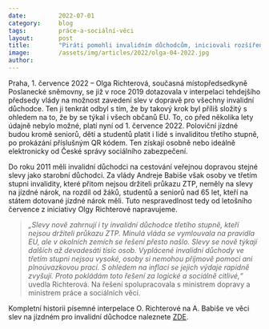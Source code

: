 ```yaml
---
date:         2022-07-01
category:     blog
tags:         práce-a-sociální-věci 
layout:       post
title:        "Piráti pomohli invalidním důchodcům, iniciovali rozšíření slev ve veřejné dopravě"
image:        /assets/img/articles/2022/olga-04-2022.jpg
author:       
---
```


Praha, 1. července 2022 – Olga Richterová, současná místopředsedkyně Poslanecké sněmovny, se již v roce 2019 dotazovala v interpelaci tehdejšího předsedy vlády na možnost zavedení slev v dopravě pro všechny invalidní důchodce. Ten ji tenkrát odbyl s tím, že by takový krok byl příliš složitý s ohledem na to, že by se týkal i všech občanů EU. To, co před několika lety údajně nebylo možné, platí nyní od 1. července 2022. Poloviční jízdné budou kromě seniorů, dětí a studentů platit i lidé s invaliditou třetího stupně, po prokázání příslušným QR kódem. Ten získají osobně nebo ideálně elektronicky od České správy sociálního zabezpečení.

Do roku 2011 měli invalidní důchodci na cestování veřejnou dopravou stejné slevy jako starobní důchodci. Za vlády Andreje Babiše však osoby ve třetím stupni invalidity, které přitom nejsou držiteli průkazu ZTP, neměly na slevy na jízdné nárok, na rozdíl od žáků, studentů a seniorů nad 65 let, kteří na státem dotované jízdné nárok měli. Tuto nespravedlnost tedy od letošního července z iniciativy Olgy Richterové napravujeme.

> *„Slevy nově zahrnují i ty invalidní důchodce třetího stupně, kteří nejsou držiteli průkazu ZTP. Minulá vláda se vymlouvala na pravidla EU, ale v okolních zemích se řešení přesto našlo. Slevy se nově týkají dalších až devadesáti tisíc osob. Vyplácené invalidní důchody ve třetím stupni nejsou vysoké, osoby si nemohou příjmově pomoci ani plnoúvazkovou prací. S ohledem na inflaci se jejich výdaje rapidně zvyšují. Proto pokládám toto řešení za logické a sociálně citlivé,“* uvedla Richterová. Na řešení spolupracovala s ministrem dopravy a ministrem práce a sociálních věcí.

Kompletní historii písemné interpelace O. Richterové na A. Babiše ve věci slev na jízdném pro invalidní důchodce naleznete [ZDE](https://www.psp.cz/sqw/historie.sqw?o=8&t=707).
